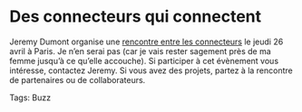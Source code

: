 # Des connecteurs qui connectent

Jeremy Dumont organise une [rencontre entre les connecteurs](http://www.lesaperosdujeudi.com/2007/04/mon_espace_dech.html) le jeudi 26 avril à Paris. Je n’en serai pas (car je vais rester sagement près de ma femme jusqu’à ce qu’elle accouche). Si participer à cet évènement vous intéresse, contactez Jeremy. Si vous avez des projets, partez à la rencontre de partenaires ou de collaborateurs.

Tags: Buzz